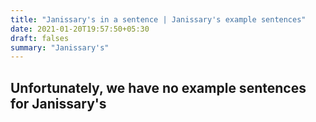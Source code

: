 ```yaml
---
title: "Janissary's in a sentence | Janissary's example sentences"
date: 2021-01-20T19:57:50+05:30
draft: falses
summary: "Janissary's"
---
```

## Unfortunately, we have no example sentences for Janissary's                 
